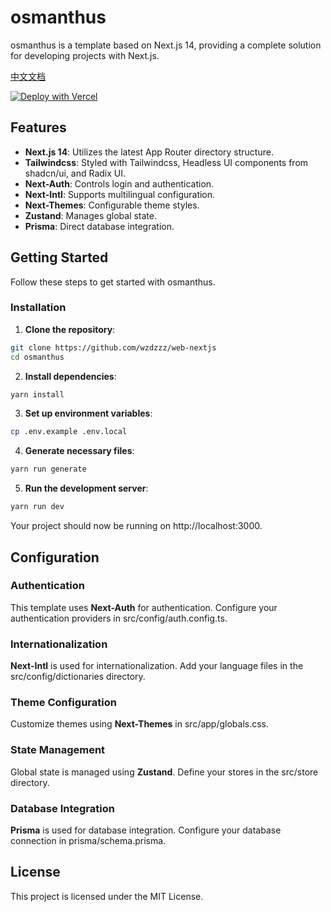 # osmanthus

osmanthus is a template based on Next.js 14, providing a complete solution for developing projects with Next.js.

[中文文档](./README_zh.md)

[![Deploy with Vercel](https://vercel.com/button)](https://vercel.com/import/project?template=https://github.com/wzdzzz/web-nextjs)

## Features

- **Next.js 14**: Utilizes the latest App Router directory structure.
- **Tailwindcss**: Styled with Tailwindcss, Headless UI components from shadcn/ui, and Radix UI.
- **Next-Auth**: Controls login and authentication.
- **Next-Intl**: Supports multilingual configuration.
- **Next-Themes**: Configurable theme styles.
- **Zustand**: Manages global state.
- **Prisma**: Direct database integration.

## Getting Started

Follow these steps to get started with osmanthus.

### Installation

1. **Clone the repository**:

```bash
git clone https://github.com/wzdzzz/web-nextjs
cd osmanthus
```

2. **Install dependencies**:

```bash
yarn install
```

3. **Set up environment variables**:

```bash
cp .env.example .env.local
```

4. **Generate necessary files**:

```bash
yarn run generate
```

5. **Run the development server**:

```bash
yarn run dev
```

Your project should now be running on http://localhost:3000.

## Configuration

### Authentication

This template uses **Next-Auth** for authentication. Configure your authentication providers in src/config/auth.config.ts.

### Internationalization

**Next-Intl** is used for internationalization. Add your language files in the src/config/dictionaries directory.

### Theme Configuration

Customize themes using **Next-Themes** in src/app/globals.css.

### State Management

Global state is managed using **Zustand**. Define your stores in the src/store directory.

### Database Integration

**Prisma** is used for database integration. Configure your database connection in prisma/schema.prisma.

## License

This project is licensed under the MIT License.
